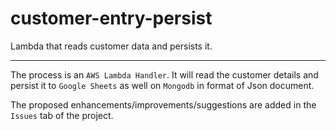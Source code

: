 # customer-entry-persist
Lambda that reads customer data and persists it.

------------

The process is an `AWS Lambda Handler`. It will read the customer details and persist it to `Google Sheets` as well on `Mongodb` in format of Json document.

The proposed enhancements/improvements/suggestions are added in the `Issues` tab of the project.

